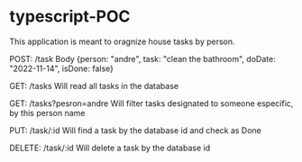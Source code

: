 # typescript-POC

This application is meant to oragnize house tasks by person.

POST: /task
Body {person: "andre", task: "clean the bathroom", doDate: "2022-11-14", isDone: false}

GET: /tasks
Will read all tasks in the database

GET: /tasks?pesron=andre
Will filter tasks designated to someone especific, by this person name

PUT: /task/:id
Will find a task by the database id and check as Done

DELETE: /task/:id
Will delete a task by the database id
